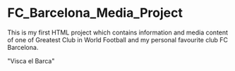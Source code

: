 # FC_Barcelona_Media_Project

This is my first HTML project which contains information and media content of one of Greatest Club in World Football and my personal favourite club FC Barcelona.

"Visca el Barca"

